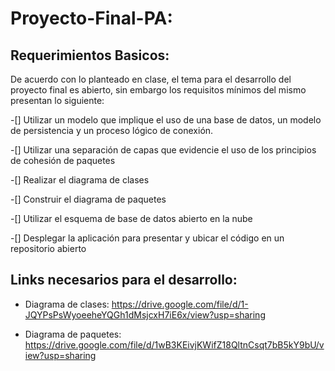 # Proyecto-Final-PA:

## Requerimientos Basicos:

De acuerdo con lo planteado en clase, el tema para el desarrollo del proyecto final es abierto, sin embargo los requisitos mínimos del mismo presentan lo siguiente:

-[] Utilizar un modelo que implique el uso de una base de datos, un modelo de persistencia y un proceso lógico de conexión.

-[] Utilizar una separación de capas que evidencie el uso de los principios de cohesión de paquetes 

-[] Realizar el diagrama de clases

-[] Construir el diagrama de paquetes

-[] Utilizar el esquema de base de datos abierto en la nube

-[] Desplegar la aplicación para presentar y ubicar el código en un repositorio abierto

## Links necesarios para el desarrollo:

- Diagrama de clases: https://drive.google.com/file/d/1-JQYPsPsWyoeeheYQGh1dMsjcxH7iE6x/view?usp=sharing

- Diagrama de paquetes: https://drive.google.com/file/d/1wB3KEivjKWifZ18QltnCsqt7bB5kY9bU/view?usp=sharing




